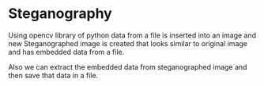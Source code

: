 # Steganography
Using opencv library of python data from a file is inserted into an image and new Steganographed image is created that looks similar to original image and has embedded data from a file.


Also we can extract the embedded data from steganographed image and then save that data in a file.
